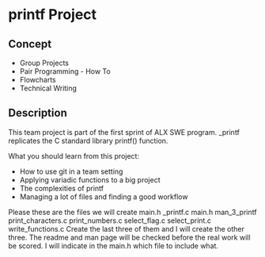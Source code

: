 # printf Project
## Concept
* Group Projects
* Pair Programming - How To
* Flowcharts
* Technical Writing

## Description
This team project is part of the first sprint of ALX SWE program. _printf replicates the C standard library printf() function.

What you should learn from this project:

* How to use git in a team setting
* Applying variadic functions to a big project
* The complexities of printf
* Managing a lot of files and finding a good workflow

Please these are the files we will create
main.h
_printf.c
main.h
man_3_printf
print_characters.c
print_numbers.c
select_flag.c
select_print.c
write_functions.c
Create the last three of them and I will create the other three. The readme and man page will be checked before the real work will be scored. I will indicate in the main.h which file to include what.
